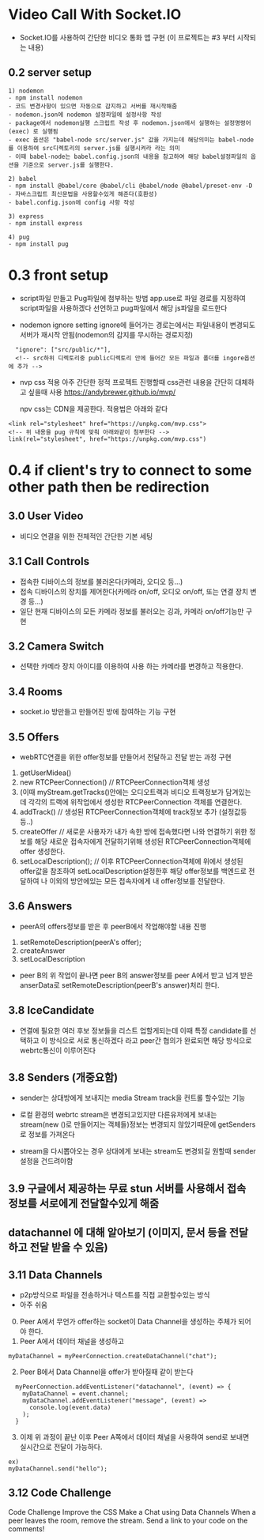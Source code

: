 # Video Call With Socket.IO

- Socket.IO를 사용하여 간단한 비디오 통화 앱 구현
  (이 프로젝트는 #3 부터 시작되는 내용)

## 0.2 server setup

    1) nodemon
    - npm install nodemon
    - 코드 변경사항이 있으면 자동으로 감지하고 서버를 재시작해줌
    - nodemon.json에 nodemon 설정파일에 설정사항 작성
    - package에서 nodemon실행 스크립트 작성 후 nodemon.json에서 실행하는 설정명령어(exec) 로 실행됨
    - exec 옵션은 "babel-node src/server.js" 값을 가지는데 해당의미는 babel-node를 이용하여 src디렉토리의 server.js를 실행시켜라 라는 의미
    - 이때 babel-node는 babel.config.json의 내용을 참고하여 해당 babel설정파일의 옵션을 기준으로 server.js를 실행한다.

    2) babel
    - npm install @babel/core @babel/cli @babel/node @babel/preset-env -D
    - 자바스크립트 최신문법을 사용할수있게 해준다(호환성)
    - babel.config.json에 config 사항 작성

    3) express
    - npm install express

    4) pug
    - npm install pug

# 0.3 front setup

- script파일 만들고 Pug파일에 첨부하는 방법
  app.use로 파일 경로를 지정하여 script파일을 사용하겠다 선언하고 pug파일에서 해당 js파일을 로드한다

- nodemon ignore setting
  ignore에 들어가는 경로는에서는 파일내용이 변경되도 서버가 재시작 안됨(nodemon의 감지를 무시하는 경로지정)

```
  "ignore": ["src/public/*"],
  <!-- src하위 디렉토리중 public디렉토리 안에 들어간 모든 파일과 폴더를 ingore옵션에 추가 -->
```

- nvp css 적용
  아주 간단한 정적 프로젝트 진행할때 css관련 내용을 간단히 대체하고 싶을때 사용
  https://andybrewer.github.io/mvp/

  npv css는 CDN을 제공한다. 적용법은 아래와 같다

```
<link rel="stylesheet" href="https://unpkg.com/mvp.css">
<!-- 위 내용을 pug 규칙에 맞춰 아래와같이 첨부한다 -->
link(rel="stylesheet", href="https://unpkg.com/mvp.css")
```

# 0.4 if client's try to connect to some other path then be redirection

## 3.0 User Video

- 비디오 연결을 위한 전체적인 간단한 기본 세팅

## 3.1 Call Controls

- 접속한 디바이스의 정보를 불러온다(카메라, 오디오 등...)
- 접속 디바이스의 장치를 제어한다(카메라 on/off, 오디오 on/off, 또는 연결 장치 변경 등...)
- 일단 현재 디바이스의 모든 카메라 정보를 불러오는 깅과, 카메라 on/off기능만 구현

## 3.2 Camera Switch

- 선택한 카메라 장치 아이디를 이용하여 사용 하는 카메라를 변경하고 적용한다.

## 3.4 Rooms

- socket.io 방만들고 만들어진 방에 참여하는 기능 구현

## 3.5 Offers

- webRTC연결을 위한 offer정보를 만들어서 전달하고 전달 받는 과정 구현

1. getUserMidea()
2. new RTCPeerConnection() // RTCPeerConnection객체 생성
3. (이때 myStream.getTracks()안에는 오디오트랙과 비디오 트랙정보가 담겨있는데 각각의 트랙에 위작업에서 생성한 RTCPeerConnection 객체를 연결한다.
4. addTrack() // 생성된 RTCPeerConnection객체에 track정보 추가
   (설정값등등..)
5. createOffer // 새로운 사용자가 내가 속한 방에 접속했다면 나와 연결하기 위한 정보를 해당 새로운 접속자에게 전달하기위해 생성된 RTCPeerConnection객체에 offer 생성한다.
6. setLocalDescription(); // 이후 RTCPeerConnection객체에 위에서 생성된 offer값을 참조하여 setLocalDescription설정한후 해당 offer정보를 백엔드로 전달하여 나 이외의 방안에있는 모든 접속자에게 내 offer정보를 전달한다.

## 3.6 Answers

- peerA의 offers정보를 받은 후 peerB에서 작업해야할 내용 진행

1. setRemoteDescription(peerA's offer);
2. createAnswer
3. setLocalDescription

- peer B의 위 작업이 끝나면 peer B의 answer정보를 peer A에서 받고 넘겨 받은 anserData로 setRemoteDescription(peerB's answer)처리 한다.

## 3.8 IceCandidate

- 연결에 필요한 여러 후보 정보들을 리스트 업할게되는데 이때 특정 candidate를 선택하고 이 방식으로 서로 통신하겠다 라고 peer간 협의가 완료되면 해당 방식으로 webrtc통신이 이루어진다

## 3.8 Senders (개중요함)

- sender는 상대방에게 보내지는 media Stream track을 컨트롤 할수있는 기능

- 로컬 환경의 webrtc stream은 변경되고있지만 다른유저에게 보내는 stream(new ()로 만들어지는 객체들)정보는 변경되지 않았기때문에 getSenders로 정보를 가져온다

- stream을 다시뽑아오는 경우 상대에게 보내는 stream도 변경되길 원할때 sender설정을 건드려야함

## 3.9 구글에서 제공하는 무료 stun 서버를 사용해서 접속 정보를 서로에게 전달할수있게 해줌

## datachannel 에 대해 알아보기 (이미지, 문서 등을 전달 하고 전달 받을 수 있음)

## 3.11 Data Channels

- p2p방식으로 파일을 전송하거나 텍스트를 직접 교환할수있는 방식
- 아주 쉬움

0. Peer A에서 무언가 offer하는 socket이 Data Channel을 생성하는 주체가 되어야 한다.
1. Peer A에서 데이터 채널을 생성하고

```
myDataChannel = myPeerConnection.createDataChannel("chat");
```

2. Peer B에서 Data Channel을 offer가 받아질때 같이 받는다

```
  myPeerConnection.addEventListener("datachannel", (event) => {
    myDataChannel = event.channel;
    myDataChannel.addEventListener("message", (event) =>
      console.log(event.data)
    );
  }
```

3. 이제 위 과정이 끝난 이후 Peer A쪽에서 데이터 채널을 사용하여 send로 보내면 실시간으로 전달이 가능하다.

```
ex)
myDataChannel.send("hello");
```

## 3.12 Code Challenge

Code Challenge
Improve the CSS
Make a Chat using Data Channels
When a peer leaves the room, remove the stream.
Send a link to your code on the comments!
